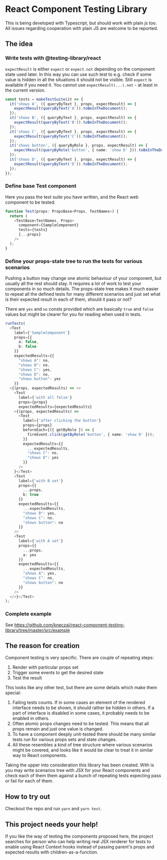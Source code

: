 # React Component Testing Library

This is being developed with Typescript, but should work with plain js too. All issues regarding cooperation with plain
JS are welcome to be reported.

## The idea

### Write tests with @testing-library/react
`expectResult` is either `expect` or `expect.not` depending on the component state used later. In this way you can use
such test to e.g. check if some value is hidden in all the situations it should not be visible. Still `expect` is
available if you need it. You cannot use `expectResult(...).not` - at least in the current version.

```typescript
const tests = makeTestSuite(it => {
  it('shows A', ({ queryByText }, props, expectResult) => {
    expectResult(queryByText('A')).toBeInTheDocument();
  });
  it('shows B', ({ queryByText }, props, expectResult) => {
    expectResult(queryByText('B')).toBeInTheDocument();
  });
  it('shows C', ({ queryByText }, props, expectResult) => {
    expectResult(queryByText('C')).toBeInTheDocument();
  });
  it('shows button', ({ queryByRole }, props, expectResult) => {
    expectResult(queryByRole('button', { name: 'show D' })).toBeInTheDocument();
  });
  it('shows D', ({ queryByText }, props, expectResult) => {
    expectResult(queryByText('D')).toBeInTheDocument();
  });
});
```

### Define base Test component
Here you pass the test suite you have written, and the React web component to be tested.

```typescript
function Test(props: PropsBase<Props, TestNames>) {
  return (
    <TestBase<TestNames, Props>
      component={SampleComponent}
      tests={tests}
      {...props}
    />
  );
}
```

### Define your props-state tree to run the tests for various scenarios
Pushing a button may change one atomic behaviour of your component, but usually all the rest should stay. It requires
a lot of work to test your components in so much details. The props-state tree makes it much easier to repeat all the
defined tests for many different scenarios and just set what is their expected result in each of them, should it pass or
not?

There are `yes` and `no` consts provided which are basically `true` and `false` values but might be clearer for you
for reading when used in tests.

```typescript
runTests(
  <Test
    label={'SampleComponent'}
    props={{
      a: false,
      b: false
    }}
    expectedResults={{
      "shows A": no,
      "shows B": no,
      "shows C": yes,
      "shows D": no,
      "shows button": yes
    }}
  >{(props, expectedResults) => <>
    <Test
      label={'with all false'}
      props={props}
      expectedResults={expectedResults}
    >{(props, expectedResults) =>
      <Test
        label={'after clicking the button'}
        props={props}
        beforeEach={({ getByRole }) => {
          fireEvent.click(getByRole('button', { name: 'show D' }));
        }}
        expectedResults={{
          ...expectedResults,
          "shows C": no,
          "shows D": yes
        }}
      />
    }</Test>
    <Test
      label={'with B set'}
      props={{
        ...props,
        b: true
      }}
      expectedResults={{
        ...expectedResults,
        "shows B": yes,
        "shows C": no,
        "shows button": no
      }}
    />
    <Test
      label={'with A set'}
      props={{
        ...props,
        a: yes
      }}
      expectedResults={{
        ...expectedResults,
        "shows A": yes,
        "shows C": no,
        "shows button": no
      }}
    />
  </>}</Test>
);
```

### Complete example
See https://github.com/kneczaj/react-component-testing-library/tree/master/src/example

## The reason for creation

Component testing is very specific. There are couple of repeating steps:
1) Render with particular props set
2) Trigger some events to get the desired state
3) Test the result

This looks like any other test, but there are some details which make them special:
1) Failing tests counts. If in some cases an element of the rendered interface needs to be shown,
it should rather be hidden in others. If a part of interface is disabled in some cases, it probably needs to be enabled
in others.
2) Often atomic props changes need to be tested. This means that all props remain and just one value is changed.
3) To have a component deeply unit-tested there should be many similar tests run for various props sets and state
changes.
4) All these resembles a kind of tree structure where various scenarios might be covered, and looks like it would be
clear to treat it in similar way to React components. 

Taking the upper into consideration this library has been created. With is you may write scenarios tree with JSX for
your React components and check each of them them against a bunch of repeating tests expecting pass or fail for each of
them.

## How to try out
Checkout the repo and run `yarn` and `yarn test`.

## This project needs your help!
If you like the way of testing the components proposed here, the project searches for person who can help writing real
JSX renderer for tests to enable using React Context hooks instead of passing parent's props and expected results with
children-as-a-function.

